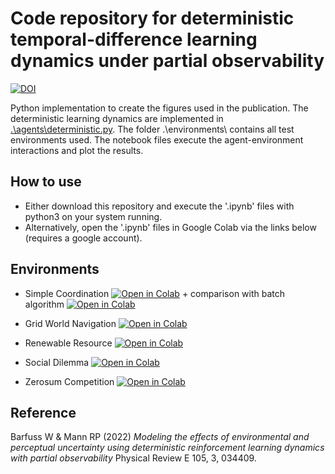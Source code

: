 # Code repository for deterministic temporal-difference learning dynamics under partial observability

[![DOI](https://zenodo.org/badge/DOI/10.5281/zenodo.6361994.svg)](https://doi.org/10.5281/zenodo.6361994)

Python implementation to create the figures used in the publication. The deterministic learning dynamics are implemented in [.\agents\deterministic.py](https://github.com/wbarfuss/POLD/blob/main/agents/deterministic.py). The folder .\environments\ contains all test environments used. The notebook files execute the agent-environment interactions and plot the results. 

## How to use

- Either download this repository and execute the '.ipynb' files with python3 on your system running.
- Alternatively, open the '.ipynb' files in Google Colab via the links below (requires a google account).



## Environments
- Simple Coordination [![Open in Colab](https://colab.research.google.com/assets/colab-badge.svg)](https://colab.research.google.com/github/wbarfuss/POLD/blob/main/plot01_SimpleCoordination.ipynb) + comparison with batch algorithm [![Open in Colab](https://colab.research.google.com/assets/colab-badge.svg)](https://colab.research.google.com/github/wbarfuss/POLD/blob/main/plot02_SimpleCoordinationBatch.ipynb)

- Grid World Navigation [![Open in Colab](https://colab.research.google.com/assets/colab-badge.svg)](https://colab.research.google.com/github/wbarfuss/POLD/blob/main/plot03_ParrRusselGridWorld.ipynb)

- Renewable Resource [![Open in Colab](https://colab.research.google.com/assets/colab-badge.svg)](https://colab.research.google.com/github/wbarfuss/POLD/blob/main/plot04_RenewableResource.ipynb)

- Social Dilemma [![Open in Colab](https://colab.research.google.com/assets/colab-badge.svg)](https://colab.research.google.com/github/wbarfuss/POLD/blob/main/plot05_UncertainSocialDilemma.ipynb)

- Zerosum Competition [![Open in Colab](https://colab.research.google.com/assets/colab-badge.svg)](https://colab.research.google.com/github/wbarfuss/POLD/blob/main/plot06_ZeroSum.ipynb)


## Reference
Barfuss W & Mann RP (2022) 
*Modeling the effects of environmental and perceptual uncertainty using deterministic reinforcement learning dynamics with partial observability*
Physical Review E 105, 3, 034409.


